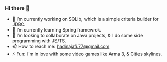 ### Hi there 👋

<!--
**hadinajafi/hadinajafi** is a ✨ _special_ ✨ repository because its `README.md` (this file) appears on your GitHub profile.-->

- 🔭 I’m currently working on SQLib, which is a simple criteria builder for JDBC.
- 🌱 I’m currently learning Spring framewrok.
- 👯 I’m looking to collaborate on Java projects, & I do some side programming with JS/TS.
- 📫 How to reach me: hadinajafi.77@gmail.com
- ⚡ Fun: I'm in love with some video games like Arma 3, & Cities skylines.
